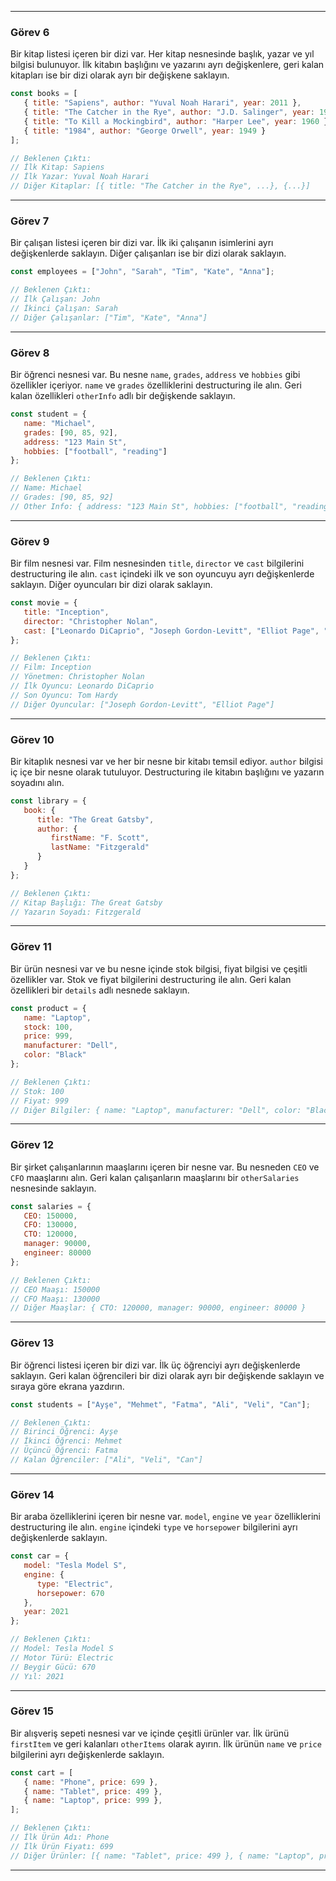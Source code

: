 
---

### Görev 6

Bir kitap listesi içeren bir dizi var. Her kitap nesnesinde başlık, yazar ve yıl bilgisi bulunuyor. İlk kitabın başlığını ve yazarını ayrı değişkenlere, geri kalan kitapları ise bir dizi olarak ayrı bir değişkene saklayın.

```javascript
const books = [
   { title: "Sapiens", author: "Yuval Noah Harari", year: 2011 },
   { title: "The Catcher in the Rye", author: "J.D. Salinger", year: 1951 },
   { title: "To Kill a Mockingbird", author: "Harper Lee", year: 1960 },
   { title: "1984", author: "George Orwell", year: 1949 }
];

// Beklenen Çıktı:
// İlk Kitap: Sapiens
// İlk Yazar: Yuval Noah Harari
// Diğer Kitaplar: [{ title: "The Catcher in the Rye", ...}, {...}]
```

---

### Görev 7

Bir çalışan listesi içeren bir dizi var. İlk iki çalışanın isimlerini ayrı değişkenlerde saklayın. Diğer çalışanları ise bir dizi olarak saklayın.

```javascript
const employees = ["John", "Sarah", "Tim", "Kate", "Anna"];

// Beklenen Çıktı:
// İlk Çalışan: John
// İkinci Çalışan: Sarah
// Diğer Çalışanlar: ["Tim", "Kate", "Anna"]
```

---

### Görev 8

Bir öğrenci nesnesi var. Bu nesne `name`, `grades`, `address` ve `hobbies` gibi özellikler içeriyor. `name` ve `grades` özelliklerini destructuring ile alın. Geri kalan özellikleri `otherInfo` adlı bir değişkende saklayın.

```javascript
const student = {
   name: "Michael",
   grades: [90, 85, 92],
   address: "123 Main St",
   hobbies: ["football", "reading"]
};

// Beklenen Çıktı:
// Name: Michael
// Grades: [90, 85, 92]
// Other Info: { address: "123 Main St", hobbies: ["football", "reading"] }
```

---

### Görev 9

Bir film nesnesi var. Film nesnesinden `title`, `director` ve `cast` bilgilerini destructuring ile alın. `cast` içindeki ilk ve son oyuncuyu ayrı değişkenlerde saklayın. Diğer oyuncuları bir dizi olarak saklayın.

```javascript
const movie = {
   title: "Inception",
   director: "Christopher Nolan",
   cast: ["Leonardo DiCaprio", "Joseph Gordon-Levitt", "Elliot Page", "Tom Hardy"]
};

// Beklenen Çıktı:
// Film: Inception
// Yönetmen: Christopher Nolan
// İlk Oyuncu: Leonardo DiCaprio
// Son Oyuncu: Tom Hardy
// Diğer Oyuncular: ["Joseph Gordon-Levitt", "Elliot Page"]
```

---

### Görev 10

Bir kitaplık nesnesi var ve her bir nesne bir kitabı temsil ediyor. `author` bilgisi iç içe bir nesne olarak tutuluyor. Destructuring ile kitabın başlığını ve yazarın soyadını alın.

```javascript
const library = {
   book: {
      title: "The Great Gatsby",
      author: {
         firstName: "F. Scott",
         lastName: "Fitzgerald"
      }
   }
};

// Beklenen Çıktı:
// Kitap Başlığı: The Great Gatsby
// Yazarın Soyadı: Fitzgerald
```

---

### Görev 11

Bir ürün nesnesi var ve bu nesne içinde stok bilgisi, fiyat bilgisi ve çeşitli özellikler var. Stok ve fiyat bilgilerini destructuring ile alın. Geri kalan özellikleri bir `details` adlı nesnede saklayın.

```javascript
const product = {
   name: "Laptop",
   stock: 100,
   price: 999,
   manufacturer: "Dell",
   color: "Black"
};

// Beklenen Çıktı:
// Stok: 100
// Fiyat: 999
// Diğer Bilgiler: { name: "Laptop", manufacturer: "Dell", color: "Black" }
```

---

### Görev 12

Bir şirket çalışanlarının maaşlarını içeren bir nesne var. Bu nesneden `CEO` ve `CFO` maaşlarını alın. Geri kalan çalışanların maaşlarını bir `otherSalaries` nesnesinde saklayın.

```javascript
const salaries = {
   CEO: 150000,
   CFO: 130000,
   CTO: 120000,
   manager: 90000,
   engineer: 80000
};

// Beklenen Çıktı:
// CEO Maaşı: 150000
// CFO Maaşı: 130000
// Diğer Maaşlar: { CTO: 120000, manager: 90000, engineer: 80000 }
```

---

### Görev 13

Bir öğrenci listesi içeren bir dizi var. İlk üç öğrenciyi ayrı değişkenlerde saklayın. Geri kalan öğrencileri bir dizi olarak ayrı bir değişkende saklayın ve sıraya göre ekrana yazdırın.

```javascript
const students = ["Ayşe", "Mehmet", "Fatma", "Ali", "Veli", "Can"];

// Beklenen Çıktı:
// Birinci Öğrenci: Ayşe
// İkinci Öğrenci: Mehmet
// Üçüncü Öğrenci: Fatma
// Kalan Öğrenciler: ["Ali", "Veli", "Can"]
```

---

### Görev 14

Bir araba özelliklerini içeren bir nesne var. `model`, `engine` ve `year` özelliklerini destructuring ile alın. `engine` içindeki `type` ve `horsepower` bilgilerini ayrı değişkenlerde saklayın.

```javascript
const car = {
   model: "Tesla Model S",
   engine: {
      type: "Electric",
      horsepower: 670
   },
   year: 2021
};

// Beklenen Çıktı:
// Model: Tesla Model S
// Motor Türü: Electric
// Beygir Gücü: 670
// Yıl: 2021
```

---

### Görev 15

Bir alışveriş sepeti nesnesi var ve içinde çeşitli ürünler var. İlk ürünü `firstItem` ve geri kalanları `otherItems` olarak ayırın. İlk ürünün `name` ve `price` bilgilerini ayrı değişkenlerde saklayın.

```javascript
const cart = [
   { name: "Phone", price: 699 },
   { name: "Tablet", price: 499 },
   { name: "Laptop", price: 999 },
];

// Beklenen Çıktı:
// İlk Ürün Adı: Phone
// İlk Ürün Fiyatı: 699
// Diğer Ürünler: [{ name: "Tablet", price: 499 }, { name: "Laptop", price: 999 }]
```

---
